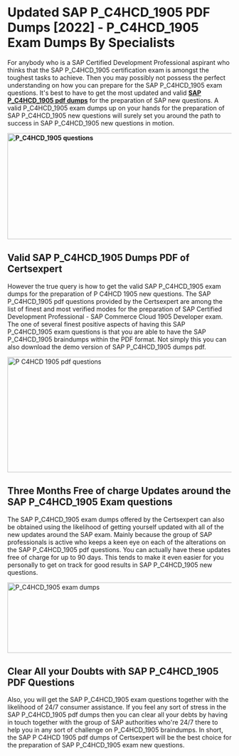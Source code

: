 <h1><strong>Updated SAP P_C4HCD_1905 PDF Dumps [2022] - P_C4HCD_1905 Exam Dumps By Specialists&nbsp;</strong></h1>
<p><span style="font-weight: 400;">For anybody who is a SAP Certified Development Professional aspirant who thinks that the SAP P_C4HCD_1905 certification exam is amongst the toughest tasks to achieve. Then you may possibly not possess the perfect understanding on how you can prepare for the SAP P_C4HCD_1905 exam questions. It's best to have to get the most updated and valid <strong><a href="https://www.certsexpert.com/P_C4HCD_1905-pdf-questions.html">SAP P_C4HCD_1905 pdf dumps</a></strong> for the preparation of SAP new questions. A valid  P_C4HCD_1905 exam dumps up on your hands for the preparation of SAP P_C4HCD_1905 new questions will surely set you around the path to success in SAP P_C4HCD_1905 new questions in motion.</span></p>
<p><span style="font-weight: 400;"><strong><img style="display: block; margin-left: auto; margin-right: auto;" src="https://i.ibb.co/QXh983F/73475278-2429792180625311-4586132736837681152-n.jpg" alt="P_C4HCD_1905 questions" width="632" height="238" /></strong></span></p>
<h2><strong>Valid SAP P_C4HCD_1905 Dumps PDF of Certsexpert</strong></h2>
<p><span style="font-weight: 400;">However the true query is how to get the valid SAP P_C4HCD_1905 exam dumps for the preparation of P C4HCD 1905 new questions. The SAP P_C4HCD_1905 pdf questions provided by the Certsexpert are among the list of finest and most verified modes for the preparation of SAP Certified Development Professional - SAP Commerce Cloud 1905 Developer exam. The one of several finest positive aspects of having this SAP P_C4HCD_1905 exam questions is that you are able to have the SAP P_C4HCD_1905 braindumps within the PDF format. Not simply this you can also download the demo version of SAP P_C4HCD_1905 dumps pdf.</span></p>
<p><span style="font-weight: 400;"><img style="display: block; margin-left: auto; margin-right: auto;" src="https://i.ibb.co/Jd8hN2L/76714008-3182067705200142-8735104740007870464-n.jpg" alt="P C4HCD 1905 pdf questions" width="701" height="259" /></span></p>
<h2><strong>Three Months Free of charge Updates around the SAP P_C4HCD_1905 Exam questions</strong></h2>
<p><span style="font-weight: 400;">The SAP P_C4HCD_1905 exam dumps offered by the Certsexpert can also be obtained using the likelihood of getting yourself updated with all of the new updates around the SAP exam. Mainly because the group of SAP professionals is active who keeps a keen eye on each of the alterations on the SAP P_C4HCD_1905 pdf questions. You can actually have these updates free of charge for up to 90 days. This tends to make it even easier for you personally to get on track for good results in SAP P_C4HCD_1905 new questions.</span></p>
<p><span style="font-weight: 400;"><a href="https://www.certsexpert.com/P_C4HCD_1905-pdf-questions.html"><img style="display: block; margin-left: auto; margin-right: auto;" src="https://i.ibb.co/TMnKrkJ/75398236-424489711531572-5064688549987614720-n.jpg" alt="P_C4HCD_1905 exam dumps" width="714" height="158" /></a></span></p>
<h2><strong>Clear All your Doubts with SAP P_C4HCD_1905 PDF Questions</strong></h2>
<p>Also, you will get the SAP P_C4HCD_1905 exam questions together with the likelihood of 24/7 consumer assistance. If you feel any sort of stress in the SAP P_C4HCD_1905 pdf dumps then you can clear all your debts by having in touch together with the group of SAP authorities who're 24/7 there to help you in any sort of challenge on  P_C4HCD_1905 braindumps. In short, the SAP P C4HCD 1905 pdf dumps of Certsexpert will be the best choice for the preparation of SAP P_C4HCD_1905 exam new questions.</p>
